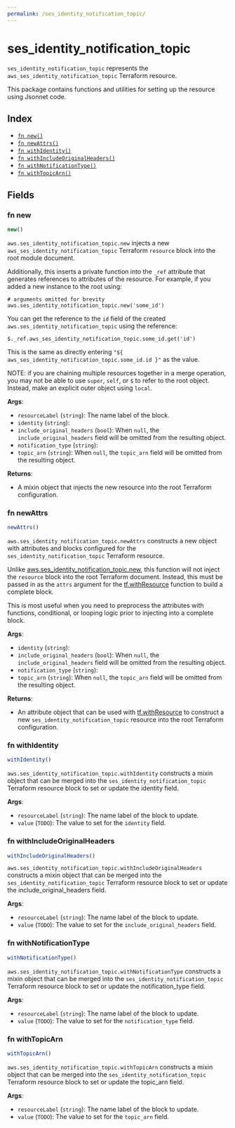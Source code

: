 ```yaml
---
permalink: /ses_identity_notification_topic/
---
```


# ses_identity_notification_topic

`ses_identity_notification_topic` represents the `aws_ses_identity_notification_topic` Terraform resource.



This package contains functions and utilities for setting up the resource using Jsonnet code.


## Index

* [`fn new()`](#fn-new)
* [`fn newAttrs()`](#fn-newattrs)
* [`fn withIdentity()`](#fn-withidentity)
* [`fn withIncludeOriginalHeaders()`](#fn-withincludeoriginalheaders)
* [`fn withNotificationType()`](#fn-withnotificationtype)
* [`fn withTopicArn()`](#fn-withtopicarn)

## Fields

### fn new

```ts
new()
```


`aws.ses_identity_notification_topic.new` injects a new `aws_ses_identity_notification_topic` Terraform `resource`
block into the root module document.

Additionally, this inserts a private function into the `_ref` attribute that generates references to attributes of the
resource. For example, if you added a new instance to the root using:

    # arguments omitted for brevity
    aws.ses_identity_notification_topic.new('some_id')

You can get the reference to the `id` field of the created `aws.ses_identity_notification_topic` using the reference:

    $._ref.aws_ses_identity_notification_topic.some_id.get('id')

This is the same as directly entering `"${ aws_ses_identity_notification_topic.some_id.id }"` as the value.

NOTE: if you are chaining multiple resources together in a merge operation, you may not be able to use `super`, `self`,
or `$` to refer to the root object. Instead, make an explicit outer object using `local`.

**Args**:
  - `resourceLabel` (`string`): The name label of the block.
  - `identity` (`string`): 
  - `include_original_headers` (`bool`):  When `null`, the `include_original_headers` field will be omitted from the resulting object.
  - `notification_type` (`string`): 
  - `topic_arn` (`string`):  When `null`, the `topic_arn` field will be omitted from the resulting object.

**Returns**:
- A mixin object that injects the new resource into the root Terraform configuration.


### fn newAttrs

```ts
newAttrs()
```


`aws.ses_identity_notification_topic.newAttrs` constructs a new object with attributes and blocks configured for the `ses_identity_notification_topic`
Terraform resource.

Unlike [aws.ses_identity_notification_topic.new](#fn-sesidentitynotificationtopicnew), this function will not inject the `resource`
block into the root Terraform document. Instead, this must be passed in as the `attrs` argument for the
[tf.withResource](https://github.com/tf-libsonnet/core/tree/main/docs#fn-withresource) function to build a complete block.

This is most useful when you need to preprocess the attributes with functions, conditional, or looping logic prior to
injecting into a complete block.

**Args**:
  - `identity` (`string`): 
  - `include_original_headers` (`bool`):  When `null`, the `include_original_headers` field will be omitted from the resulting object.
  - `notification_type` (`string`): 
  - `topic_arn` (`string`):  When `null`, the `topic_arn` field will be omitted from the resulting object.

**Returns**:
  - An attribute object that can be used with [tf.withResource](https://github.com/tf-libsonnet/core/tree/main/docs#fn-withresource) to construct a new `ses_identity_notification_topic` resource into the root Terraform configuration.


### fn withIdentity

```ts
withIdentity()
```

`aws.ses_identity_notification_topic.withIdentity` constructs a mixin object that can be merged into the `ses_identity_notification_topic`
Terraform resource block to set or update the identity field.



**Args**:
  - `resourceLabel` (`string`): The name label of the block to update.
  - `value` (`TODO`): The value to set for the `identity` field.


### fn withIncludeOriginalHeaders

```ts
withIncludeOriginalHeaders()
```

`aws.ses_identity_notification_topic.withIncludeOriginalHeaders` constructs a mixin object that can be merged into the `ses_identity_notification_topic`
Terraform resource block to set or update the include_original_headers field.



**Args**:
  - `resourceLabel` (`string`): The name label of the block to update.
  - `value` (`TODO`): The value to set for the `include_original_headers` field.


### fn withNotificationType

```ts
withNotificationType()
```

`aws.ses_identity_notification_topic.withNotificationType` constructs a mixin object that can be merged into the `ses_identity_notification_topic`
Terraform resource block to set or update the notification_type field.



**Args**:
  - `resourceLabel` (`string`): The name label of the block to update.
  - `value` (`TODO`): The value to set for the `notification_type` field.


### fn withTopicArn

```ts
withTopicArn()
```

`aws.ses_identity_notification_topic.withTopicArn` constructs a mixin object that can be merged into the `ses_identity_notification_topic`
Terraform resource block to set or update the topic_arn field.



**Args**:
  - `resourceLabel` (`string`): The name label of the block to update.
  - `value` (`TODO`): The value to set for the `topic_arn` field.
